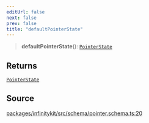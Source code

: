 ```yaml
---
editUrl: false
next: false
prev: false
title: "defaultPointerState"
---
```


> **defaultPointerState**(): [`PointerState`](../type-aliases/PointerState.md)

## Returns

[`PointerState`](../type-aliases/PointerState.md)

## Source

[packages/infinitykit/src/schema/pointer.schema.ts:20](https://github.com/nodenogg-in/alpha-p2p/blob/1896b55/packages/infinitykit/src/schema/pointer.schema.ts#L20)
